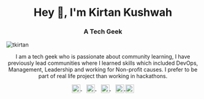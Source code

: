 
<h1 align="center">Hey 👋, I'm Kirtan Kushwah</h1>
<h3 align="center">A Tech Geek</h3>

<p align="left"> <img src="https://komarev.com/ghpvc/?username=tkirtan&label=Profile%20views&color=0e75b6&style=flat" alt="tkirtan" /> </p>

<p align="center">I am a tech geek who is passionate about community learning, I have previously lead communities where I learned skills which included DevOps, Management, Leadership and working for Non-profit causes. I prefer to be part of real life project than working in hackathons.</p>

<p align="center">
<a href="https://www.linkedin.com/in/tkirtan" target="blank">
  <img align="center" src="https://cdn.jsdelivr.net/npm/simple-icons@3/icons/linkedin.svg" alt="tkirtan" width="22px" />
</a>
  &nbsp;&nbsp;
<a href="https://stackoverflow.com/users/17636640/kirtan-kushwah" target="blank">
  <img align="center" src="https://cdn.jsdelivr.net/npm/simple-icons@3/icons/stackoverflow.svg" alt="kirtan-kushwah" width="22px" />
</a>
  &nbsp;&nbsp;
<a href="https://docs.microsoft.com/en-us/users/tkirtan" target="blank">
  <img align="center" src="https://encrypted-tbn0.gstatic.com/images?q=tbn:ANd9GcRNDRNGHXuCAmzMBe7QwAD6kxARwSCWgvSE9A&usqp=CAU" alt="tkirtan" width="22px" />
</a>
  &nbsp;&nbsp;
<a href="https://www.cloudskillsboost.google/public_profiles/ca10eedd-0557-4863-8580-fb59b61608a3" target="blank">
  <img align="center" src="https://telegra.ph/file/470c31fc3cc5d48b3a150.png" alt="cloudskillboost" width="22px" />
</a>
<a href="https://linktr.ee/tkirtan" target="blank">
  <img align="center" src="https://telegra.ph/file/18a224eaa86e791eaafd7.png" alt="My Other Soicals" width="22px" />
</a></p>
